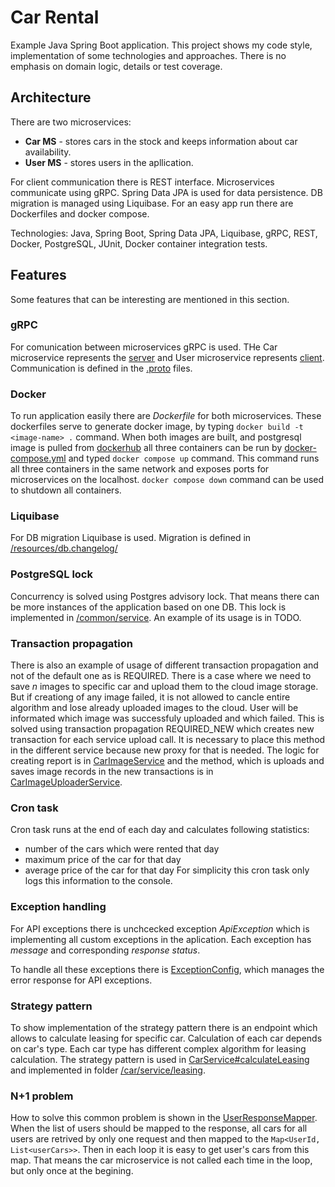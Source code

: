 # Car Rental
Example Java Spring Boot application. This project shows my code style, implementation of some technologies and approaches. There is no emphasis on domain logic, details or test coverage.

## Architecture
There are two microservices:
- **Car MS** - stores cars in the stock and keeps information about car availability.
- **User MS** - stores users in the apllication.

For client communication there is REST interface. Microservices communicate using gRPC. Spring Data JPA is used for data persistence. DB migration is managed using Liquibase. For an easy app run there are Dockerfiles and docker compose.

Technologies: Java, Spring Boot, Spring Data JPA, Liquibase, gRPC, REST, Docker, PostgreSQL, JUnit, Docker container integration tests.

## Features
Some features that can be interesting are mentioned in this section.

### gRPC
For comunication between microservices gRPC is used. THe Car microservice represents the [server](/car-ms/src/main/java/com/example/carms/common/grpc/server) 
and User microservice represents [client](/user-ms/src/main/java/com/example/userms/common/integrator/car). 
Communication is defined in the [.proto](/car-ms/src/main/proto/CarService.proto) files.

### Docker
To run application easily there are *Dockerfile* for both microservices. These dockerfiles serve to generate docker image, by typing `docker build -t <image-name> .` command. When both images are built, and postgresql image is pulled from [dockerhub](https://hub.docker.com/_/postgres) all three containers can be run by [docker-compose.yml](/docker-compose.yml) and typed `docker compose up` command. This command runs all three containers in the same network and exposes ports for microservices on the localhost. `docker compose down` command can be used to shutdown all containers.

### Liquibase
For DB migration Liquibase is used. Migration is defined in [/resources/db.changelog/](/car-ms/src/main/resources/db.changelog)

### PostgreSQL lock
Concurrency is solved using Postgres advisory lock. That means there can be more instances of the application based on one DB. This lock is implemented in [/common/service](/car-ms/src/main/java/com/example/carms/common/service). An example of its usage is in TODO.

### Transaction propagation
There is also an example of usage of different transaction propagation and not of the default one as is REQUIRED. There is a case where we need to save *n* images to specific car and upload them to the cloud image storage. But if creationg of any image failed, it is not allowed to cancle entire algorithm and lose already uploaded images to the cloud. User will be informated which image was successfuly uploaded and which failed. 
This is solved using transaction propagation REQUIRED_NEW which creates new transaction for each service upload call. It is necessary to place this method in the different service because new proxy for that is needed. The logic for creating report is in [CarImageService](/car-ms/src/main/java/com/example/carms/module/carimage/service/CarImageService.java) and the method, which is uploads and saves image records in the new transactions is in [CarImageUploaderService](/car-ms/src/main/java/com/example/carms/module/carimage/service/CarImageUploaderService.java).

### Cron task
Cron task runs at the end of each day and calculates following statistics:
- number of the cars which were rented that day
- maximum price of the car for that day
- average price of the car for that day
For simplicity this cron task only logs this information to the console.

### Exception handling
For API exceptions there is unchcecked exception *ApiException* which is implementing all custom exceptions in the aplication. Each exception has *message* and corresponding *response status*.

To handle all these exceptions there is [ExceptionConfig](/car-ms/src/main/java/com/example/carms/common/config/ExceptionConfig.java), which manages the error response for API exceptions.

### Strategy pattern
To show implementation of the strategy pattern there is an endpoint which allows to calculate leasing for specific car. Calculation of each car depends on car's type. Each car type has different complex algorithm for leasing calculation. The strategy pattern is used in [CarService#calculateLeasing](https://github.com/marikja/spring-boot-example/blob/9f771146806b493b804d935a36ba95f19fde92a4/car-ms/src/main/java/com/example/carms/module/car/service/CarService.java#L68) and implemented in folder [/car/service/leasing](/car-ms/src/main/java/com/example/carms/module/car/service/leasing).

### N+1 problem
How to solve this common problem is shown in the [UserResponseMapper](/user-ms/src/main/java/com/example/userms/module/user/controller/dto/mapper/UserResponseMapper.java). When the list of users should be mapped to the response, all cars for all users are retrived by only one request and then mapped to the `Map<UserId, List<userCars>>`. Then in each loop it is easy to get user's cars from this map. That means the car microservice is not called each time in the loop, but only once at the begining.
